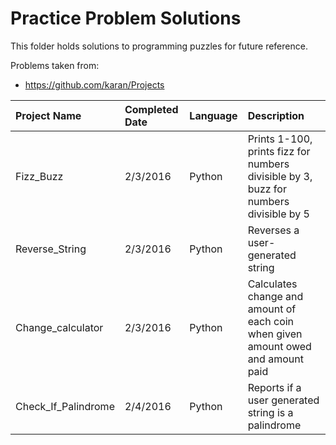 # Practice Problem Solutions

This folder holds solutions to programming puzzles for future reference.

Problems taken from:
  - https://github.com/karan/Projects
  

| **Project Name** | **Completed Date** | **Language** | **Description** |
|:---|:---|:---|:---|
|Fizz_Buzz | 2/3/2016 | Python | Prints 1-100, prints fizz for numbers divisible by 3, buzz for numbers divisible by 5 |
|Reverse_String | 2/3/2016 |Python|Reverses a user-generated string|
|Change_calculator|2/3/2016| Python|Calculates change and amount of each coin when given amount owed and amount paid|
|Check_If_Palindrome|2/4/2016|Python| Reports if a user generated string is a palindrome|
